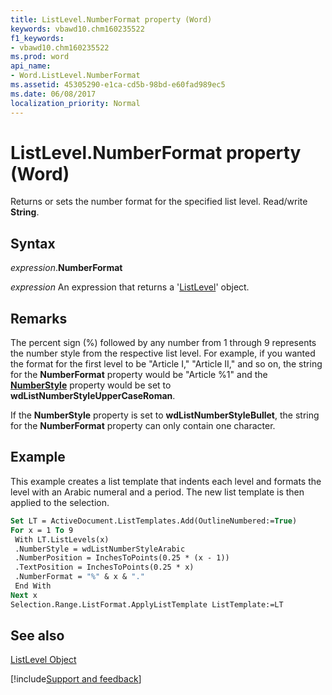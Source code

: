 ```yaml
---
title: ListLevel.NumberFormat property (Word)
keywords: vbawd10.chm160235522
f1_keywords:
- vbawd10.chm160235522
ms.prod: word
api_name:
- Word.ListLevel.NumberFormat
ms.assetid: 45305290-e1ca-cd5b-98bd-e60fad989ec5
ms.date: 06/08/2017
localization_priority: Normal
---
```



# ListLevel.NumberFormat property (Word)

Returns or sets the number format for the specified list level. Read/write  **String**.


## Syntax

_expression_.**NumberFormat**

 _expression_ An expression that returns a '[ListLevel](Word.ListLevel.md)' object.


## Remarks

The percent sign (%) followed by any number from 1 through 9 represents the number style from the respective list level. For example, if you wanted the format for the first level to be "Article I," "Article II," and so on, the string for the  **NumberFormat** property would be "Article %1" and the **[NumberStyle](Word.ListLevel.NumberStyle.md)** property would be set to **wdListNumberStyleUpperCaseRoman**.

If the  **NumberStyle** property is set to **wdListNumberStyleBullet**, the string for the **NumberFormat** property can only contain one character.


## Example

This example creates a list template that indents each level and formats the level with an Arabic numeral and a period. The new list template is then applied to the selection.


```vb
Set LT = ActiveDocument.ListTemplates.Add(OutlineNumbered:=True) 
For x = 1 To 9 
 With LT.ListLevels(x) 
 .NumberStyle = wdListNumberStyleArabic 
 .NumberPosition = InchesToPoints(0.25 * (x - 1)) 
 .TextPosition = InchesToPoints(0.25 * x) 
 .NumberFormat = "%" & x & "." 
 End With 
Next x 
Selection.Range.ListFormat.ApplyListTemplate ListTemplate:=LT
```


## See also


[ListLevel Object](Word.ListLevel.md)

[!include[Support and feedback](~/includes/feedback-boilerplate.md)]